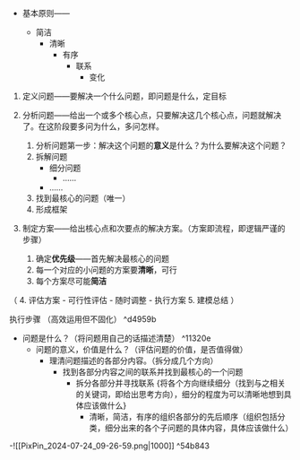 

- 基本原则——

	- 简洁
		- 清晰
			- 有序
				- 联系
					- 变化

1. 定义问题——要解决一个什么问题，即问题是什么，定目标

2. 分析问题——给出一个或多个核心点，只要解决这几个核心点，问题就解决了。在这阶段要多问为什么，多问怎样。
	1. 分析问题第一步：解决这个问题的**意义**是什么？为什么要解决这个问题？
	2. 拆解问题
		- 细分问题
			- ……
		- ……
	3.  找到最核心的问题（唯一）
	4. 形成框架

3. 制定方案——给出核心点和次要点的解决方案。（方案即流程，即逻辑严谨的步骤）
	1. 确定**优先级**——首先解决最核心的问题
	2. 每一个对应的小问题的方案要**清晰**，可行
	3. 每个方案尽可能**简洁**

（
4. 评估方案	
	- 可行性评估
	- 随时调整
	- 执行方案
5. 建模总结
）


执行步骤 （高效运用但不固化） ^d4959b
- 问题是什么？（将问题用自己的话描述清楚） ^11320e
	- 问题的意义，价值是什么？（评估问题的价值，是否值得做）
		- 理清问题描述的各部分内容。（拆分成几个方向）
			- 找到各部分内容之间的联系并找到最核心的一个问题
				- 拆分各部分并寻找联系 {将各个方向继续细分（找到与之相关的关键词，即给出思考方向），细分的程度为可以清晰地想到具体应该做什么}
					- 清晰，简洁，有序的组织各部分的先后顺序（组织包括分类，细分出来的各个子问题的具体内容，具体应该做什么）

-![[PixPin_2024-07-24_09-26-59.png|1000]] ^54b843